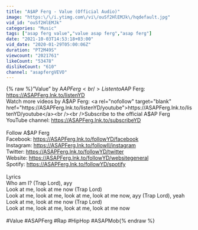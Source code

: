 ```yaml
---
title: "A$AP Ferg - Value (Official Audio)"
image: "https:\/\/i.ytimg.com\/vi\/ouSf2HlEMJk\/hqdefault.jpg"
vid_id: "ouSf2HlEMJk"
categories: "Music"
tags: ["asap ferg value","value asap ferg","asap ferg"]
date: "2021-10-03T14:53:18+03:00"
vid_date: "2020-01-29T05:00:06Z"
duration: "PT2M49S"
viewcount: "2021761"
likeCount: "53478"
dislikeCount: "610"
channel: "asapfergVEVO"
---
```

{% raw %}”Value” by A$AP Ferg<br />Listen to A$AP Ferg: <a rel="nofollow" target="blank" href="https://ASAPFerg.lnk.to/listenYD">https://ASAPFerg.lnk.to/listenYD</a><br />Watch more videos by A$AP Ferg: <a rel="nofollow" target="blank" href="https://ASAPFerg.lnk.to/listenYD/youtube">https://ASAPFerg.lnk.to/listenYD/youtube</a><br /><br />Subscribe to the official A$AP Ferg YouTube channel: <a rel="nofollow" target="blank" href="https://ASAPFerg.lnk.to/subscribeYD">https://ASAPFerg.lnk.to/subscribeYD</a><br /><br />Follow A$AP Ferg<br />Facebook: <a rel="nofollow" target="blank" href="https://ASAPFerg.lnk.to/followYD/facebook">https://ASAPFerg.lnk.to/followYD/facebook</a><br />Instagram: <a rel="nofollow" target="blank" href="https://ASAPFerg.lnk.to/followII/instagram">https://ASAPFerg.lnk.to/followII/instagram</a><br />Twitter: <a rel="nofollow" target="blank" href="https://ASAPFerg.lnk.to/followYD/twitter">https://ASAPFerg.lnk.to/followYD/twitter</a><br />Website: <a rel="nofollow" target="blank" href="https://ASAPFerg.lnk.to/followYD/websitegeneral">https://ASAPFerg.lnk.to/followYD/websitegeneral</a><br />Spotify: <a rel="nofollow" target="blank" href="https://ASAPFerg.lnk.to/followYD/spotify">https://ASAPFerg.lnk.to/followYD/spotify</a><br /><br />Lyrics<br />Who am I? (Trap Lord), ayy<br />Look at me, look at me now (Trap Lord)<br />Look at me, look at me, look at me, look at me now, ayy (Trap Lord), yeah<br />Look at me, look at me now (Trap Lord)<br />Look at me, look at me, look at me, look at me now<br /><br />#Value #ASAPFerg #Rap #HipHop #ASAPMob{% endraw %}

